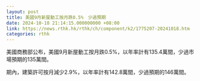 ```yaml
---
layout: post
title: 美國9月新屋動工按月跌0.5%　少過預期
date: 2024-10-18 21:14:15.000000000 +08:00
link: https://news.rthk.hk/rthk/ch/component/k2/1775207-20241018.htm
categories: rthk
---
```


美國商務部公布，美國9月新屋動工按月跌0.5%，以年率計有135.4萬間，少過市場預期的135萬間。

期內，建築許可按月減少2.9%，以年率計有142.8萬間，少過預期的146萬間。
